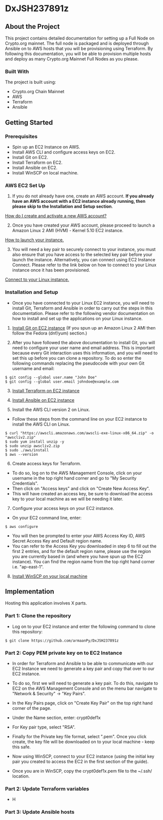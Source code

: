 # DxJSH237891z


## About the Project

This project contains detailed documentation for setting up a Full Node on Crypto.org mainnet. The full node is packaged and is deployed through Ansible on to AWS hosts that you will be provisioning using Terraform. By following this documentation, you will be able to provision multiple hosts and deploy as many Crypto.org Mainnet Full Nodes as you please.


### Built With

The project is built using:
* Crypto.org Chain Mainnet
* AWS
* Terraform
* Ansible


## Getting Started

### Prerequisites
* Spin up an EC2 Instance on AWS.
* Install AWS CLI and configure access keys on EC2.
* Install Git on EC2.
* Install Terraform on EC2.
* Install Ansible on EC2.
* Install WinSCP on local machine.

### AWS EC2 Set Up

1. If you do not already have one, create an AWS account. <b>If you already have an AWS account with a EC2 instance already running, then please skip to the Installation and Setup section</b>.

[How do I create and activate a new AWS account?](https://aws.amazon.com/premiumsupport/knowledge-center/create-and-activate-aws-account/) 

2. Once you have created your AWS account, please proceed to launch a Amazon Linux 2 AMI (HVM) - Kernel 5.10 EC2 instance.

[How to launch your instance.](https://docs.aws.amazon.com/AWSEC2/latest/UserGuide/LaunchingAndUsingInstances.html) 

3. You will need a key pair to securely connect to your instance, you must also ensure that you have access to the selected key pair before your launch the instance. Alternatively, you can connect using EC2 Instance Connect. Please refer to the link below on how to connect to your Linux instance once it has been provisioned.

[Connect to your Linux instance.](https://docs.aws.amazon.com/AWSEC2/latest/UserGuide/AccessingInstances.html) 


### Installation and Setup

* Once you have connected to your Linux EC2 instance, you will need to install Git, Terraform and Ansible in order to carry out the steps in this documentation. Please refer to the following vendor documentation on how to install and set up the applications on your Linux instance. 

1. [Install Git on EC2 instance](https://www.atlassian.com/git/tutorials/install-git#linux) (If you spun up an Amazon Linux 2 AMI then follow the Fedora (dnf/yum) section.)

2. After you have followed the above documentation to install Git, you will need to configure your user name and email address. This is important because every Git interaction uses this information, and you will need to set this up before you can clone a repository. To do so enter the following commands replacing the pseudocode with your own Git username and email:

```
$ git config --global user.name "John Doe"
$ git config --global user.email johndoe@example.com
```


3. [Install Terraform on EC2 instance](https://www.terraform.io/downloads.html)

4. [Install Ansible on EC2 instance](https://docs.ansible.com/ansible/latest/installation_guide/intro_installation.html)

5. Install the AWS CLI version 2 on Linux. 
- Follow these steps from the command line on your EC2 instance to install the AWS CLI on Linux.

```
$ curl "https://awscli.amazonaws.com/awscli-exe-linux-x86_64.zip" -o "awscliv2.zip" 
$ sudo yum install unzip -y
$ sudo unzip awscliv2.zip
$ sudo ./aws/install
$ aws --version
```

6. Create access keys for Terraform.
- To do so, log on to the AWS Management Console, click on your username in the top right hand corner and go to "My Security Credentials".
- Then click on "Access keys" and click on "Create New Access Key".
- This will have created an access key, be sure to download the access key to your local machine as we will be needing it later.

7. Configure your access keys on your EC2 instance.
- On your EC2 command line, enter:

```
$ aws configure 
```

- You will then be prompted to enter your AWS Access Key ID, AWS Secret Access Key and Default region name.
- You can refer to the Access Key you downloaded in step 6 to fill out the first 2 entries, and for the default region name, please use the region you are currently based in (and where you have spun up the EC2 instance). You can find the region name from the top right hand corner i.e. "ap-east-1".

8. [Install WinSCP on your local machine](https://winscp.net/eng/download.php)


## Implementation

Hosting this application involves X parts.

### Part 1: Clone the repository

* Log on to your EC2 instance and enter the following command to clone this repository:

```
$ git clone https://github.com/armaanPy/DxJSH237891z
```

### Part 2: Copy PEM private key on to EC2 Instance

* In order for Terraform and Ansible to be able to communicate with our EC2 Instance we need to generate a key pair and copy that over to our EC2 instance.
 
* To do so, first we will need to generate a key pair. To do this, navigate to EC2 on the AWS Management Console and on the menu bar navigate to "Network & Security" -> "Key Pairs".

* In the Key Pairs page, click on "Create Key Pair" on the top right hand corner of the page.

* Under the Name section, enter: crypt0def1x

* For Key pair type, select "RSA".

* Finally for the Private key file format, select ".pem". Once you click create, the key file will be downloaded on to your local machine - keep this safe.

* Now using WinSCP, connect to your EC2 instance (using the initial key pair you created to access the EC2 in the first section of the guide).

* Once you are in WinSCP, copy the crypt0def1x.pem file to the ~/.ssh/ location.


### Part 2: Update Terraform variables

* H

### Part 3: Update Ansible hosts
